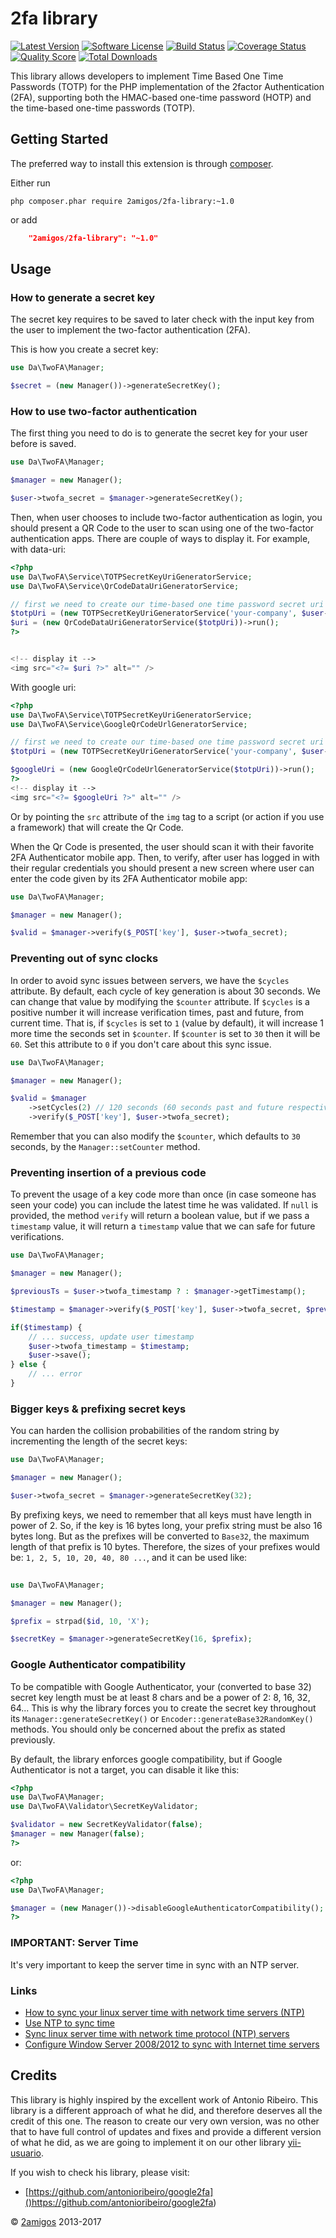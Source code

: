 2fa library
===========

[![Latest Version](https://img.shields.io/github/tag/2amigos/2fa-library.svg?style=flat-square&label=release)](https://github.com/2amigos/2fa-library/tags)
[![Software License](https://img.shields.io/badge/license-BSD-brightgreen.svg?style=flat-square)](LICENSE.md)
[![Build Status](https://img.shields.io/travis/2amigos/2fa-library/master.svg?style=flat-square)](https://travis-ci.org/2amigos/2fa-library)
[![Coverage Status](https://img.shields.io/scrutinizer/coverage/g/2amigos/2fa-library.svg?style=flat-square)](https://scrutinizer-ci.com/g/2amigos/2fa-library/code-structure)
[![Quality Score](https://img.shields.io/scrutinizer/g/2amigos/2fa-library.svg?style=flat-square)](https://scrutinizer-ci.com/g/2amigos/2fa-library)
[![Total Downloads](https://img.shields.io/packagist/dt/2amigos/2fa-library.svg)](https://packagist.org/packages/2amigos/2fa-library) 


This library allows developers to implement Time Based One Time Passwords (TOTP) for the PHP implementation of the 
2factor Authentication (2FA), supporting both the HMAC-based one-time password (HOTP) and the time-based one-time 
passwords (TOTP).

## Getting Started

The preferred way to install this extension is through [composer](http://getcomposer.org/download/).

Either run

```
php composer.phar require 2amigos/2fa-library:~1.0
```
or add

```json
    "2amigos/2fa-library": "~1.0"
```

## Usage 

### How to generate a secret key

The secret key requires to be saved to later check with the input key from the user to implement the two-factor 
authentication (2FA).

This is how you create a secret key:

```php
use Da\TwoFA\Manager;

$secret = (new Manager())->generateSecretKey();
```

### How to use two-factor authentication 

The first thing you need to do is to generate the secret key for your user before is saved. 

```php 
use Da\TwoFA\Manager;

$manager = new Manager();

$user->twofa_secret = $manager->generateSecretKey();

```

Then, when user chooses to include two-factor authentication as login, you should present a QR Code to the user to scan 
using one of the two-factor authentication apps. There are couple of ways to display it. For example, with data-uri:  

```php
<?php 
use Da\TwoFA\Service\TOTPSecretKeyUriGeneratorService;  
use Da\TwoFA\Service\QrCodeDataUriGeneratorService;

// first we need to create our time-based one time password secret uri
$totpUri = (new TOTPSecretKeyUriGeneratorService('your-company', $user->email, $user->twofa_secret))->run();
$uri = (new QrCodeDataUriGeneratorService($totpUri))->run();
?>


<!-- display it -->
<img src="<?= $uri ?>" alt="" />

```

With google uri: 

```php 
<?php 
use Da\TwoFA\Service\TOTPSecretKeyUriGeneratorService;
use Da\TwoFA\Service\GoogleQrCodeUrlGeneratorService;

// first we need to create our time-based one time password secret uri
$totpUri = (new TOTPSecretKeyUriGeneratorService('your-company', $user->email, $user->twofa_secret))->run();

$googleUri = (new GoogleQrCodeUrlGeneratorService($totpUri))->run();
?>
<!-- display it -->
<img src="<?= $googleUri ?>" alt="" />
```

Or by pointing the `src` attribute of the `img` tag to a script (or action if you use a framework) that will create the 
Qr Code.

When the Qr Code is presented, the user should scan it with their favorite 2FA Authenticator mobile app. Then, to 
verify, after user has logged in with their regular credentials you should present a new screen where user can enter the 
code given by its 2FA Authenticator mobile app: 

```php 
use Da\TwoFA\Manager;

$manager = new Manager();

$valid = $manager->verify($_POST['key'], $user->twofa_secret);

```

### Preventing out of sync clocks 

In order to avoid sync issues between servers, we have the `$cycles` attribute. By default, each cycle of key generation 
is about 30 seconds. We can change that value by modifying the `$counter` attribute. If `$cycles` is a positive number it 
will increase verification times, past and future, from current time. That is, if `$cycles` is set to `1` (value by 
default), it will increase 1 more time the seconds set in `$counter`. If `$counter` is set to `30` then it will be `60`. 
Set this attribute to `0` if you don't care about this sync issue. 

```php 
use Da\TwoFA\Manager;

$manager = new Manager();

$valid = $manager
    ->setCycles(2) // 120 seconds (60 seconds past and future respectively) 
    ->verify($_POST['key'], $user->twofa_secret);

```

Remember that you can also modify the `$counter`, which defaults to `30` seconds, by the `Manager::setCounter` method. 

### Preventing insertion of a previous code

To prevent the usage of a key code more than once (in case someone has seen your code) you can include the latest time 
he was validated. If `null` is provided, the method `verify` will return a boolean value, but if we pass a `timestamp` 
value, it will return a `timestamp` value that we can safe for future verifications. 


```php 
use Da\TwoFA\Manager;

$manager = new Manager();

$previousTs = $user->twofa_timestamp ? : $manager->getTimestamp();

$timestamp = $manager->verify($_POST['key'], $user->twofa_secret, $previousTs);

if($timestamp) { 
    // ... success, update user timestamp
    $user->twofa_timestamp = $timestamp; 
    $user->save();
} else {
    // ... error
}

```

### Bigger keys & prefixing secret keys

You can harden the collision probabilities of the random string by incrementing the length of the secret keys: 

```php 
use Da\TwoFA\Manager;

$manager = new Manager();

$user->twofa_secret = $manager->generateSecretKey(32); 

```

By prefixing keys, we need to remember that all keys must have length in power of 2. So, if the key is 16 bytes long, 
your prefix string must be also 16 bytes long. But as the prefixes will be converted to `Base32`, the maximum length of 
that prefix is 10 bytes. Therefore, the sizes of your prefixes would be: `1, 2, 5, 10, 20, 40, 80 ...`, and it can be 
used like: 

```php
 
use Da\TwoFA\Manager;

$manager = new Manager();

$prefix = strpad($id, 10, 'X');

$secretKey = $manager->generateSecretKey(16, $prefix);

```

### Google Authenticator compatibility 

To be compatible with Google Authenticator, your (converted to base 32) secret key length must be at least 8 chars and 
be a power of 2: 8, 16, 32, 64... This is why the library forces you to create the  secret key throughout its 
`Manager::generateSecretKey()` or `Encoder::generateBase32RandomKey()` methods. You should only be concerned about the 
prefix as stated previously.

By default, the library enforces google compatibility, but if Google Authenticator is not a target, you can disable it 
like this: 

```php
<?php 
use Da\TwoFA\Manager;
use Da\TwoFA\Validator\SecretKeyValidator;

$validator = new SecretKeyValidator(false);
$manager = new Manager(false);
?>
```

or: 

```php
<?php 
use Da\TwoFA\Manager;

$manager = (new Manager())->disableGoogleAuthenticatorCompatibility();
?>
```

### IMPORTANT: Server Time

It's very important to keep the server time in sync with an NTP server. 

### Links 

- [How to sync your linux server time with network time servers (NTP)](https://www.howtogeek.com/tips/how-to-sync-your-linux-server-time-with-network-time-servers-ntp/)
- [Use NTP to sync time](https://support.rackspace.com/how-to/using-ntp-to-sync-time/)
- [Sync linux server time with network time protocol (NTP) servers](http://blog.admindiary.com/sync-linux-server-ntp-servers/)
- [Configure Window Server 2008/2012 to sync with Internet time servers](https://nefaria.com/2013/03/configure-windows-server-20082012-to-sync-with-internet-time-servers/)

## Credits 

This library is highly inspired by the excellent work of Antonio Ribeiro. This library is a different approach of what 
he did, and therefore deserves all the credit of this one. The reason to create our very own version, was no other that 
to have full control of updates and fixes and provide a different version of what he did, as we are going to implement 
it on our other library [yii-usuario](https://www.github.com/2amigos/yii2-usuario).

If you wish to check his library, please visit: 

-  [https://github.com/antonioribeiro/google2fa]()https://github.com/antonioribeiro/google2fa) 





© [2amigos](http://www.2amigos.us/) 2013-2017
